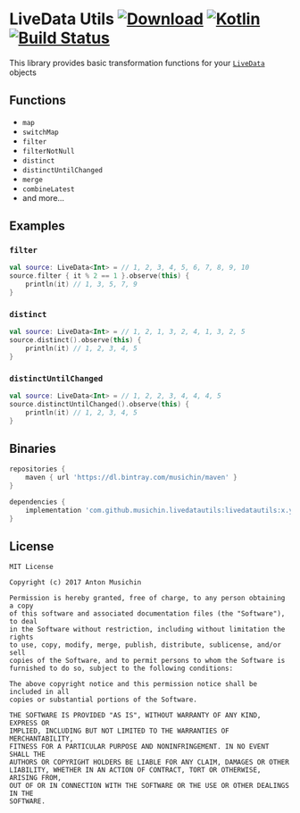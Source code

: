 # LiveData Utils [ ![Download](https://api.bintray.com/packages/musichin/maven/livedatautils/images/download.svg)](https://bintray.com/musichin/maven/livedatautils/_latestVersion) [![Kotlin](https://img.shields.io/badge/Kotlin-1.1.60-blue.svg)](http://kotlinlang.org) [![Build Status](https://travis-ci.org/musichin/livedatautils.svg?branch=master)](https://travis-ci.org/musichin/livedatautils)
This library provides basic transformation functions for your [`LiveData`](https://developer.android.com/topic/libraries/architecture/livedata.html) objects

## Functions
* `map`
* `switchMap`
* `filter`
* `filterNotNull`
* `distinct`
* `distinctUntilChanged`
* `merge`
* `combineLatest`
* and more...

## Examples

### `filter`
```kotlin
val source: LiveData<Int> = // 1, 2, 3, 4, 5, 6, 7, 8, 9, 10
source.filter { it % 2 == 1 }.observe(this) {
    println(it) // 1, 3, 5, 7, 9
}
```

### `distinct`
```kotlin
val source: LiveData<Int> = // 1, 2, 1, 3, 2, 4, 1, 3, 2, 5
source.distinct().observe(this) {
    println(it) // 1, 2, 3, 4, 5
}
```

### `distinctUntilChanged`
```kotlin
val source: LiveData<Int> = // 1, 2, 2, 3, 4, 4, 4, 5
source.distinctUntilChanged().observe(this) {
    println(it) // 1, 2, 3, 4, 5
}
```

## Binaries
```groovy
repositories {
    maven { url 'https://dl.bintray.com/musichin/maven' }
}

dependencies {
    implementation 'com.github.musichin.livedatautils:livedatautils:x.y.z'
}
```

## License

    MIT License

    Copyright (c) 2017 Anton Musichin

    Permission is hereby granted, free of charge, to any person obtaining a copy
    of this software and associated documentation files (the "Software"), to deal
    in the Software without restriction, including without limitation the rights
    to use, copy, modify, merge, publish, distribute, sublicense, and/or sell
    copies of the Software, and to permit persons to whom the Software is
    furnished to do so, subject to the following conditions:

    The above copyright notice and this permission notice shall be included in all
    copies or substantial portions of the Software.

    THE SOFTWARE IS PROVIDED "AS IS", WITHOUT WARRANTY OF ANY KIND, EXPRESS OR
    IMPLIED, INCLUDING BUT NOT LIMITED TO THE WARRANTIES OF MERCHANTABILITY,
    FITNESS FOR A PARTICULAR PURPOSE AND NONINFRINGEMENT. IN NO EVENT SHALL THE
    AUTHORS OR COPYRIGHT HOLDERS BE LIABLE FOR ANY CLAIM, DAMAGES OR OTHER
    LIABILITY, WHETHER IN AN ACTION OF CONTRACT, TORT OR OTHERWISE, ARISING FROM,
    OUT OF OR IN CONNECTION WITH THE SOFTWARE OR THE USE OR OTHER DEALINGS IN THE
    SOFTWARE.
